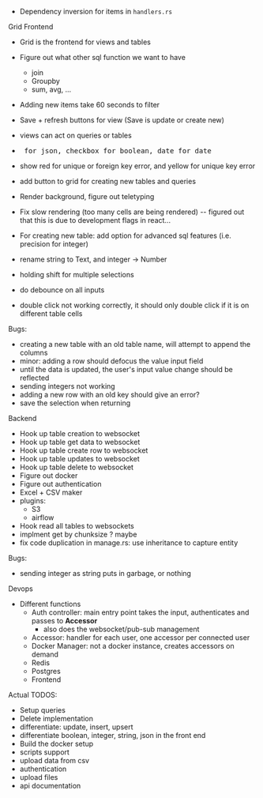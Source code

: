 
* Dependency inversion for items in `handlers.rs`

Grid Frontend
- Grid is the frontend for views and tables

- Figure out what other sql function we want to have
  - join
  - Groupby
  - sum, avg, ...
- Adding new items take 60 seconds to filter
- Save + refresh buttons for view (Save is update or create new)
- views can act on queries or tables
- <pre> for json, checkbox for boolean, date for date
- show red for unique or foreign key error, and yellow for unique key error
- add button to grid for creating new tables and queries
- Render background, figure out teletyping
- Fix slow rendering (too many cells are being rendered) -- figured out that this is due to development flags in react...
- For creating new table: add option for advanced sql features (i.e. precision for integer)
- rename string to Text, and integer -> Number
- holding shift for multiple selections
- do debounce on all inputs
- double click not working correctly, it should only double click if it is on different table cells

Bugs:
- creating a new table with an old table name, will attempt to append the columns
- minor: adding a row should defocus the value input field
- until the data is updated, the user's input value change should be reflected
- sending integers not working
- adding a new row with an old key should give an error?
- save the selection when returning

Backend
- Hook up table creation to websocket
- Hook up table get data to websocket
- Hook up table create row to websocket
- Hook up table updates to websocket
- Hook up table delete to websocket
- Figure out docker
- Figure out authentication
- Excel + CSV maker
- plugins:
  - S3
  - airflow
 - Hook read all tables to websockets
 - implment get by chunksize ? maybe
 - fix code duplication in manage.rs: use inheritance to capture entity

Bugs:
- sending integer as string puts in garbage, or nothing

 Devops
 - Different functions
    - Auth controller: main entry point takes the input, authenticates and passes to **Accessor**
        - also does the websocket/pub-sub management
    - Accessor: handler for each user, one accessor per connected user
    - Docker Manager: not a docker instance, creates accessors on demand
    - Redis
    - Postgres
    - Frontend


Actual TODOS:
- Setup queries
- Delete implementation
- differentiate: update, insert, upsert
- differentiate boolean, integer, string, json in the front end
- Build the docker setup
- scripts support
- upload data from csv
- authentication
- upload files
- api documentation